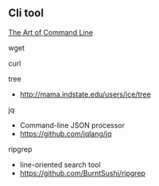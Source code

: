 ## Cli tool

[The Art of Command Line](https://github.com/jlevy/the-art-of-command-line)

wget

curl

tree
- http://mama.indstate.edu/users/ice/tree

jq
- Command-line JSON processor
- https://github.com/jqlang/jq

ripgrep
- line-oriented search tool
- https://github.com/BurntSushi/ripgrep
